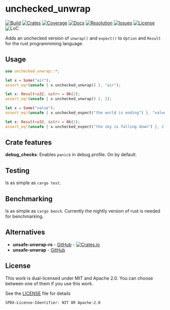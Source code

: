 # unchecked_unwrap

[![Build][bi]][bl] [![Crates][ci]][cl] [![Coverage][cci]][ccl] [![Docs][di]][dl] [![Resolution][iri]][irl] [![Issues][ori]][orl] [![License][li]][ll] ![LoC][lo]

[bi]: https://img.shields.io/travis/com/daxpedda/unchecked_unwrap.svg
[bl]: https://travis-ci.com/daxpedda/unchecked_unwrap/

[ci]: https://img.shields.io/crates/v/unchecked_unwrap.svg
[cl]: https://crates.io/crates/unchecked_unwrap/

[cci]: https://img.shields.io/codecov/c/github/daxpedda/unchecked_unwrap.svg
[ccl]: https://codecov.io/github/daxpedda/unchecked_unwrap/

[di]: https://docs.rs/unchecked_unwrap/badge.svg
[dl]: https://docs.rs/unchecked_unwrap/

[iri]: http://isitmaintained.com/badge/resolution/daxpedda/uywi.svg
[irl]: http://isitmaintained.com/project/daxpedda/uywi

[ori]: http://isitmaintained.com/badge/open/daxpedda/uywi.svg
[orl]: http://isitmaintained.com/project/daxpedda/uywi

[li]: https://img.shields.io/badge/license-MIT%2FApache--2.0-blue.svg
[ll]: LICENSE

[lo]: https://tokei.rs/b1/github/daxpedda/unchecked_unwrap

Adds an unchecked version of `unwrap()` and `expect()` to `Option` and `Result` for the rust programmming language.

## Usage

```rust
use unchecked_unwrap::*;

let x = Some("air");
assert_eq!(unsafe { x.unchecked_unwrap() }, "air");

let x: Result<u32, &str> = Ok(2);
assert_eq!(unsafe { x.unchecked_unwrap() }, 2);

let x = Some("value");
assert_eq!(unsafe { x.unchecked_expect("the world is ending") }, "value");

let x: Result<u32, &str> = Ok(2);
assert_eq!(unsafe { x.unchecked_expect("the sky is falling down") }, 2);
```

## Crate features

**debug_checks**: Enables `panic`s in debug profile. On by default.

## Testing

Is as simple as `cargo test`.

## Benchmarking

Is as simple as `cargo bench`.
Currently the nightly version of rust is needed for benchmarking.

## Alternatives

* **unsafe-unwrap-rs** - [GitHub](https://github.com/nvzqz/unsafe-unwrap-rs) - [![Crates.io](https://img.shields.io/crates/v/unsafe-unwrap.svg)](https://crates.io/crates/unsafe-unwrap)
* **unsafe-unwrap** - [GitHub](https://github.com/Vurich/unsafe-unwrap)

## License

This work is dual-licensed under MIT and Apache 2.0.
You can choose between one of them if you use this work.

See the [LICENSE](LICENSE) file for details

`SPDX-License-Identifier: NIT OR Apache-2.0`
